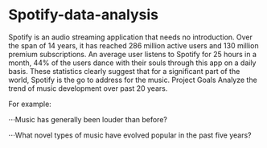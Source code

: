 # Spotify-data-analysis
Spotify is an audio streaming application that needs no introduction. Over the span of 14 years, it has reached 286 million active users and 130 million premium subscriptions. An average user listens to Spotify for 25 hours in a month, 44% of the users dance with their souls through this app on a daily basis. These statistics clearly suggest that for a significant part of the world, Spotify is the go to address for the music.
Project Goals
Analyze the trend of music development over past 20 years.

For example:

⋅⋅⋅Music has generally been louder than before?

⋅⋅⋅What novel types of music have evolved popular in the past five years?
